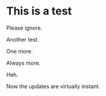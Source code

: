 # This is a test
Please ignore.

Another test.

One more.

Always more.

Heh.

Now the updates are virtually instant.


